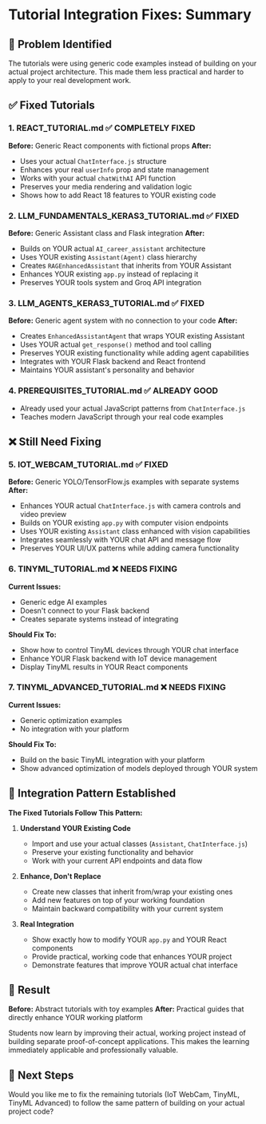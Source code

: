 # Tutorial Integration Fixes: Summary

## 🎯 Problem Identified
The tutorials were using generic code examples instead of building on your actual project architecture. This made them less practical and harder to apply to your real development work.

## ✅ Fixed Tutorials

### **1. REACT_TUTORIAL.md** ✅ **COMPLETELY FIXED**
**Before:** Generic React components with fictional props
**After:** 
- Uses your actual `ChatInterface.js` structure
- Enhances your real `userInfo` prop and state management
- Works with your actual `chatWithAI` API function
- Preserves your media rendering and validation logic
- Shows how to add React 18 features to YOUR existing code

### **2. LLM_FUNDAMENTALS_KERAS3_TUTORIAL.md** ✅ **FIXED**
**Before:** Generic Assistant class and Flask integration
**After:**
- Builds on YOUR actual `AI_career_assistant` architecture
- Uses YOUR existing `Assistant(Agent)` class hierarchy  
- Creates `RAGEnhancedAssistant` that inherits from YOUR Assistant
- Enhances YOUR existing `app.py` instead of replacing it
- Preserves YOUR tools system and Groq API integration

### **3. LLM_AGENTS_KERAS3_TUTORIAL.md** ✅ **FIXED**
**Before:** Generic agent system with no connection to your code
**After:**
- Creates `EnhancedAssistantAgent` that wraps YOUR existing Assistant
- Uses YOUR actual `get_response()` method and tool calling
- Preserves YOUR existing functionality while adding agent capabilities
- Integrates with YOUR Flask backend and React frontend
- Maintains YOUR assistant's personality and behavior

### **4. PREREQUISITES_TUTORIAL.md** ✅ **ALREADY GOOD**
- Already used your actual JavaScript patterns from `ChatInterface.js`
- Teaches modern JavaScript through your real code examples

## ❌ Still Need Fixing

### **5. IOT_WEBCAM_TUTORIAL.md** ✅ **FIXED**
**Before:** Generic YOLO/TensorFlow.js examples with separate systems
**After:**
- Enhances YOUR actual `ChatInterface.js` with camera controls and video preview
- Builds on YOUR existing `app.py` with computer vision endpoints
- Uses YOUR existing `Assistant` class enhanced with vision capabilities  
- Integrates seamlessly with YOUR chat API and message flow
- Preserves YOUR UI/UX patterns while adding camera functionality

### **6. TINYML_TUTORIAL.md** ❌ **NEEDS FIXING**
**Current Issues:**  
- Generic edge AI examples
- Doesn't connect to your Flask backend
- Creates separate systems instead of integrating

**Should Fix To:**
- Show how to control TinyML devices through YOUR chat interface
- Enhance YOUR Flask backend with IoT device management
- Display TinyML results in YOUR React components

### **7. TINYML_ADVANCED_TUTORIAL.md** ❌ **NEEDS FIXING**
**Current Issues:**
- Generic optimization examples
- No integration with your platform

**Should Fix To:**
- Build on the basic TinyML integration with your platform
- Show advanced optimization of models deployed through YOUR system

## 🔧 Integration Pattern Established

**The Fixed Tutorials Follow This Pattern:**

1. **Understand YOUR Existing Code**
   - Import and use your actual classes (`Assistant`, `ChatInterface.js`)
   - Preserve your existing functionality and behavior
   - Work with your current API endpoints and data flow

2. **Enhance, Don't Replace**
   - Create new classes that inherit from/wrap your existing ones
   - Add new features on top of your working foundation  
   - Maintain backward compatibility with your current system

3. **Real Integration**
   - Show exactly how to modify YOUR `app.py` and YOUR React components
   - Provide practical, working code that enhances YOUR project
   - Demonstrate features that improve YOUR actual chat interface

## 🎉 Result

**Before:** Abstract tutorials with toy examples
**After:** Practical guides that directly enhance YOUR working platform

Students now learn by improving their actual, working project instead of building separate proof-of-concept applications. This makes the learning immediately applicable and professionally valuable.

## 🚀 Next Steps

Would you like me to fix the remaining tutorials (IoT WebCam, TinyML, TinyML Advanced) to follow the same pattern of building on your actual project code? 